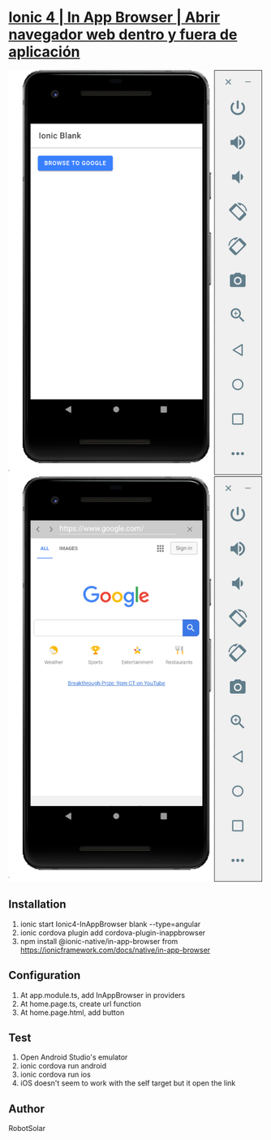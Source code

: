 # [Ionic 4 | In App Browser | Abrir navegador web dentro y fuera de aplicación](https://www.youtube.com/watch?v=YWeNCNT0qkA)

<img src="https://github.com/martha-softwaredeveloper/Ionic4-InAppBrowser/blob/master/src/assets/screenshot1.png" width="500"/>

<img src="https://github.com/martha-softwaredeveloper/Ionic4-InAppBrowser/blob/master/src/assets/screenshot2.png" width="500"/>

## Installation

1. ionic start Ionic4-InAppBrowser blank --type=angular
2. ionic cordova plugin add cordova-plugin-inappbrowser
3. npm install @ionic-native/in-app-browser
from https://ionicframework.com/docs/native/in-app-browser

## Configuration

1. At app.module.ts, add InAppBrowser in providers
2. At home.page.ts, create url function
3. At home.page.html, add button

## Test

1. Open Android Studio's emulator
2. ionic cordova run android
3. ionic cordova run ios
4. iOS doesn't seem to work with the self target but it open the link

## Author

RobotSolar